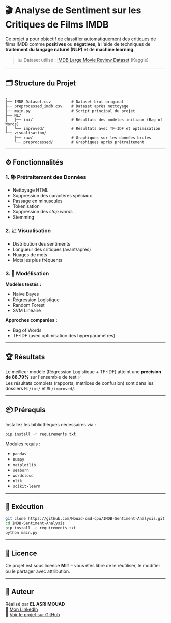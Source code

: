 # 🎬 Analyse de Sentiment sur les Critiques de Films IMDB

Ce projet a pour objectif de classifier automatiquement des critiques de films IMDB comme **positives** ou **négatives**, à l'aide de techniques de **traitement du langage naturel (NLP)** et de **machine learning**.

> 📊 Dataset utilisé : [IMDB Large Movie Review Dataset](https://www.kaggle.com/datasets/lakshmi25npathi/imdb-dataset-of-50k-movie-reviews) (Kaggle)

---

## 🗂️ Structure du Projet

```
.
├── IMDB Dataset.csv         # Dataset brut original
├── preprocessed_imdb.csv    # Dataset après nettoyage
├── main.py                  # Script principal du projet
├── ML/
│   ├── ini/                 # Résultats des modèles initiaux (Bag of Words)
│   └── improved/            # Résultats avec TF-IDF et optimisation
└── visualisation/
    ├── raw/                 # Graphiques sur les données brutes
    └── preprocessed/        # Graphiques après prétraitement
```

---

## ⚙️ Fonctionnalités

### 1. 📚 Prétraitement des Données
- Nettoyage HTML
- Suppression des caractères spéciaux
- Passage en minuscules
- Tokenisation
- Suppression des *stop words*
- Stemming

### 2. 📈 Visualisation
- Distribution des sentiments
- Longueur des critiques (avant/après)
- Nuages de mots
- Mots les plus fréquents

### 3. 🤖 Modélisation
**Modèles testés :**
- Naive Bayes
- Régression Logistique
- Random Forest
- SVM Linéaire

**Approches comparées :**
- Bag of Words
- TF-IDF (avec optimisation des hyperparamètres)

---

## 🏆 Résultats
Le meilleur modèle (Régression Logistique + TF-IDF) atteint une **précision de 88.79%** sur l'ensemble de test ✅  
Les résultats complets (rapports, matrices de confusion) sont dans les dossiers `ML/ini/` et `ML/improved/`.

---

## 📦 Prérequis
Installez les bibliothèques nécessaires via :

```bash
pip install -r requirements.txt
```

Modules requis :
- `pandas`
- `numpy`
- `matplotlib`
- `seaborn`
- `wordcloud`
- `nltk`
- `scikit-learn`

---

## 🚀 Exécution

```bash
git clone https://github.com/Mouad-cmd-cpu/IMDB-Sentiment-Analysis.git
cd IMDB-Sentiment-Analysis
pip install -r requirements.txt
python main.py
```

---

## 📄 Licence
Ce projet est sous licence **MIT** – vous êtes libre de le réutiliser, le modifier ou le partager avec attribution.

---

## 🙌 Auteur
Réalisé par **EL ASRI MOUAD**  
🔗 [Mon LinkedIn](https://www.linkedin.com/in/mouad-el-asri-24332b32b)  
📂 [Voir le projet sur GitHub](https://github.com/Mouad-cmd-cpu/IMDB-Sentiment-Analysis)
